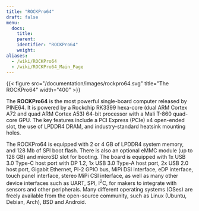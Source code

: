 ```yaml
---
title: "ROCKPro64"
draft: false
menu:
  docs:
    title:
    parent:
    identifier: "ROCKPro64"
    weight:
aliases:
  - /wiki/ROCKPro64
  - /wiki/ROCKPro64_Main_Page
---
```


{{< figure src="/documentation/images/rockpro64.svg" title="The ROCKPro64" width="400" >}}

The **ROCKPro64** is the most powerful single-board computer released by PINE64. It is powered by a Rockchip RK3399 hexa-core (dual ARM Cortex A72 and quad ARM Cortex A53) 64-bit processor with a Mali T-860 quad-core GPU. The key features include a PCI Express (PCIe) x4 open-ended slot, the use of LPDDR4 DRAM, and industry-standard heatsink mounting holes.

The ROCKPro64 is equipped with 2 or 4&nbsp;GB of LPDDR4 system memory, and 128&nbsp;Mb of SPI boot flash. There is also an optional eMMC module (up to 128&nbsp;GB) and microSD slot for booting. The board is equipped with 1x USB 3.0 Type-C host port with DP 1.2, 1x USB 3.0 Type-A host port, 2x USB 2.0 host port, Gigabit Ethernet, PI-2 GPIO bus, MiPi DSI interface, eDP interface, touch panel interface, stereo MiPi CSI interface, as well as many other device interfaces such as UART, SPI, I<sup>2</sup>C, for makers to integrate with sensors and other peripherals. Many different operating systems (OSes) are freely available from the open-source community, such as Linux (Ubuntu, Debian, Arch), BSD and Android.
